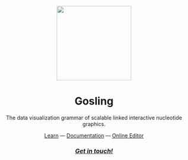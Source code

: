 <p align="center">
<img src="https://github.com/gosling-lang/gosling-website/blob/main/static/img/gosling-dark.png" height="200">
</p>

<h1 align="center">
Gosling
</h1>
<p align="center">
The data visualization grammar of scalable linked interactive nucleotide graphics.
<p>
<div align="center">
  <a href="https://github.com/gosling-lang/gos">Learn</a> —
  <a href="http://gosling-lang.org/docs/">Documentation</a> —
  <a href="https://gosling.js.org/">Online Editor</a>
</div>
<h3 align="center">
  <a href="https://github.com/gosling-lang/gosling.js/discussions"><i>Get in touch!</i></a>
</h3>

